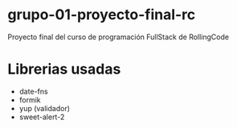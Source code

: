 # grupo-01-proyecto-final-rc
Proyecto final del curso de programación FullStack de RollingCode
# Librerias usadas
*  date-fns
*  formik
*  yup (validador)
*  sweet-alert-2

